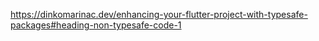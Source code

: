 https://dinkomarinac.dev/enhancing-your-flutter-project-with-typesafe-packages#heading-non-typesafe-code-1